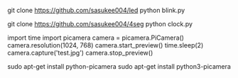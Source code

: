 git clone https://github.com/sasukee004/led
python blink.py

git clone https://github.com/sasukee004/4seg
python clock.py

import time
import picamera
camera = picamera.PiCamera()
camera.resolution(1024, 768)
camera.start_preview()
time.sleep(2)
camera.capture('test.jpg')
camera.stop_preview()

sudo apt-get install python-picamera
sudo apt-get install python3-picamera
